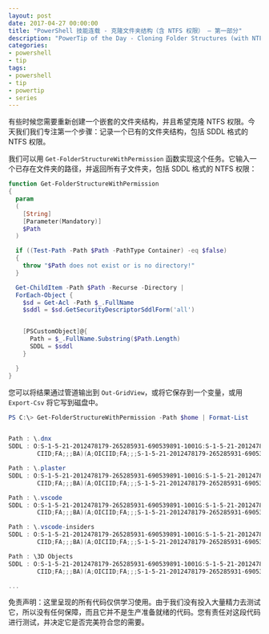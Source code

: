 ```yaml
---
layout: post
date: 2017-04-27 00:00:00
title: "PowerShell 技能连载 - 克隆文件夹结构（含 NTFS 权限） – 第一部分"
description: "PowerTip of the Day - Cloning Folder Structures (with NTFS Permissions) – Part 1"
categories:
- powershell
- tip
tags:
- powershell
- tip
- powertip
- series
---
```

有些时候您需要重新创建一个嵌套的文件夹结构，并且希望克隆 NTFS 权限。今天我们我们专注第一个步骤：记录一个已有的文件夹结构，包括 SDDL 格式的 NTFS 权限。

我们可以用 `Get-FolderStructureWithPermission` 函数实现这个任务。它输入一个已存在文件夹的路径，并返回所有子文件夹，包括 SDDL 格式的 NTFS 权限：

```powershell
function Get-FolderStructureWithPermission
{
  param
  (
    [String]
    [Parameter(Mandatory)]
    $Path
  )

  if ((Test-Path -Path $Path -PathType Container) -eq $false)
  {
    throw "$Path does not exist or is no directory!"
  }

  Get-ChildItem -Path $Path -Recurse -Directory |
  ForEach-Object {
    $sd = Get-Acl -Path $_.FullName
    $sddl = $sd.GetSecurityDescriptorSddlForm('all')


    [PSCustomObject]@{
      Path = $_.FullName.Substring($Path.Length)
      SDDL = $sddl
    }

  }
}
```

您可以将结果通过管道输出到 `Out-GridView`，或将它保存到一个变量，或用 `Export-Csv` 将它写到磁盘中。

```powershell
PS C:\> Get-FolderStructureWithPermission -Path $home | Format-List


Path : \.dnx
SDDL : O:S-1-5-21-2012478179-265285931-690539891-1001G:S-1-5-21-2012478179-265285931-690539891-1001D:(A;OICIID;FA;;;SY)(A;OI
        CIID;FA;;;BA)(A;OICIID;FA;;;S-1-5-21-2012478179-265285931-690539891-1001)

Path : \.plaster
SDDL : O:S-1-5-21-2012478179-265285931-690539891-1001G:S-1-5-21-2012478179-265285931-690539891-1001D:(A;OICIID;FA;;;SY)(A;OI
        CIID;FA;;;BA)(A;OICIID;FA;;;S-1-5-21-2012478179-265285931-690539891-1001)

Path : \.vscode
SDDL : O:S-1-5-21-2012478179-265285931-690539891-1001G:S-1-5-21-2012478179-265285931-690539891-1001D:(A;OICIID;FA;;;SY)(A;OI
        CIID;FA;;;BA)(A;OICIID;FA;;;S-1-5-21-2012478179-265285931-690539891-1001)

Path : \.vscode-insiders
SDDL : O:S-1-5-21-2012478179-265285931-690539891-1001G:S-1-5-21-2012478179-265285931-690539891-1001D:(A;OICIID;FA;;;SY)(A;OI
        CIID;FA;;;BA)(A;OICIID;FA;;;S-1-5-21-2012478179-265285931-690539891-1001)

Path : \3D Objects
SDDL : O:S-1-5-21-2012478179-265285931-690539891-1001G:S-1-5-21-2012478179-265285931-690539891-1001D:(A;OICIID;FA;;;SY)(A;OI
        CIID;FA;;;BA)(A;OICIID;FA;;;S-1-5-21-2012478179-265285931-690539891-1001)

...
```

免责声明：这里呈现的所有代码仅供学习使用。由于我们没有投入大量精力去测试它，所以没有任何保障，而且它并不是生产准备就绪的代码。您有责任对这段代码进行测试，并决定它是否完美符合您的需要。

<!--本文国际来源：[Cloning Folder Structures (with NTFS Permissions) – Part 1](http://community.idera.com/powershell/powertips/b/tips/posts/cloning-folder-structures-with-ntfs-permissions-part-1)-->
